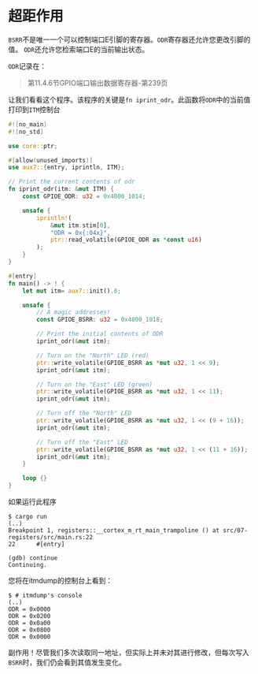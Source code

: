 # 超距作用

`BSRR`不是唯一一个可以控制端口E引脚的寄存器。`ODR`寄存器还允许您更改引脚的值。
`ODR`还允许您检索端口E的当前输出状态。

`ODR`记录在：

> 第11.4.6节GPIO端口输出数据寄存器-第239页

让我们看看这个程序。该程序的关键是`fn iprint_odr`。此函数将`ODR`中的当前值打印到`ITM`控制台

``` rust
#![no_main]
#![no_std]

use core::ptr;

#[allow(unused_imports)]
use aux7::{entry, iprintln, ITM};

// Print the current contents of odr
fn iprint_odr(itm: &mut ITM) {
    const GPIOE_ODR: u32 = 0x4800_1014;

    unsafe {
        iprintln!(
            &mut itm.stim[0],
            "ODR = 0x{:04x}",
            ptr::read_volatile(GPIOE_ODR as *const u16)
        );
    }
}

#[entry]
fn main() -> ! {
    let mut itm= aux7::init().0;

    unsafe {
        // A magic addresses!
        const GPIOE_BSRR: u32 = 0x4800_1018;

        // Print the initial contents of ODR
        iprint_odr(&mut itm);

        // Turn on the "North" LED (red)
        ptr::write_volatile(GPIOE_BSRR as *mut u32, 1 << 9);
        iprint_odr(&mut itm);

        // Turn on the "East" LED (green)
        ptr::write_volatile(GPIOE_BSRR as *mut u32, 1 << 11);
        iprint_odr(&mut itm);

        // Turn off the "North" LED
        ptr::write_volatile(GPIOE_BSRR as *mut u32, 1 << (9 + 16));
        iprint_odr(&mut itm);

        // Turn off the "East" LED
        ptr::write_volatile(GPIOE_BSRR as *mut u32, 1 << (11 + 16));
        iprint_odr(&mut itm);
    }

    loop {}
}
```

如果运行此程序
```
$ cargo run
(..)
Breakpoint 1, registers::__cortex_m_rt_main_trampoline () at src/07-registers/src/main.rs:22
22      #[entry]

(gdb) continue
Continuing.
```

您将在itmdump的控制台上看到：

``` console
$ # itmdump's console
(..)
ODR = 0x0000
ODR = 0x0200
ODR = 0x0a00
ODR = 0x0800
ODR = 0x0000
```

副作用！尽管我们多次读取同一地址，但实际上并未对其进行修改，但每次写入`BSRR`时，我们仍会看到其值发生变化。
